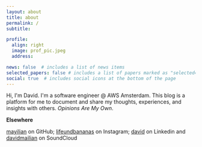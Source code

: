 ```yaml
---
layout: about
title: about
permalink: /
subtitle:

profile:
  align: right
  image: prof_pic.jpeg
  address:

news: false  # includes a list of news items
selected_papers: false # includes a list of papers marked as "selected={true}"
social: true  # includes social icons at the bottom of the page
---
```


Hi, I'm David. I'm a software engineer @ AWS Amsterdam. This blog is a platform for me to document and share my thoughts, experiences, and insights with others. *Opinions Are My Own*.

**Elsewhere**

[mayilian](https://github.com/mayilian) on GitHub; [lifeundbananas](https://www.instagram.com/lifeundbananas) on Instagram; [david](https://www.linkedin.com/in/david-mayilian-53b01561/) on Linkedin and [davidmailian](https://soundcloud.com/davidmailian) on SoundCloud
